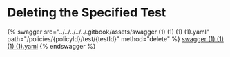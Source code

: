 # Deleting the Specified Test

{% swagger src="../../../../../.gitbook/assets/swagger (1) (1) (1) (1).yaml" path="/policies/{policyId}/test/{testId}" method="delete" %}
[swagger (1) (1) (1) (1).yaml](<../../../../../.gitbook/assets/swagger (1) (1) (1) (1).yaml>)
{% endswagger %}

